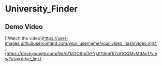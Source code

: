# University_Finder

## Demo Video

![Watch the video](https://user-images.githubusercontent.com/your_username/your_video_hash/video.mp4](https://drive.google.com/file/d/1zOO9tpDjFYjJf1lAmf67v8tCQMvMdAcT/view?usp=drive_link)

